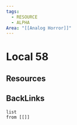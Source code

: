 ```yaml
---
tags:
  - RESOURCE
  - ALPHA
Area: "[[Analog Horror]]"
---
```


# Local 58


## Resources


## BackLinks

```dataview
list
from [[]]
```

